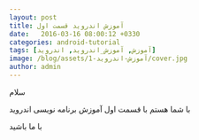 ```yaml
---
layout: post
title: آموزش اندروید قسمت اول
date:   2016-03-16 08:00:12 +0330
categories: android-tutorial
tags: [آموزش, آموزش_اندروید, اندروید]
image: /blog/assets/آموزش-اندروید-1/cover.jpg
author: admin
---
```


سلام

با شما هستم با قسمت اول آموزش برنامه نویسی اندروید

با ما باشید